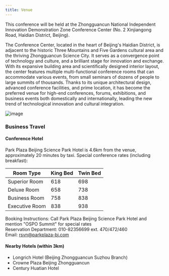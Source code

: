 ```yaml
---
title: Venue
---
```

This conference will be held at the Zhongguancun National Independent Innovation Demonstration Zone Conference Center (No. 2 Xinjiangong Road, Haidian District, Beijing).

The Conference Center, located in the heart of Beijing's Haidian District, is adjacent to the historic Three Mountains and Five Gardens cultural area and the thriving Zhongguancun Science City. It serves as a convergence point of technology and culture, and a brilliant stage for innovation and exchange. With its expansive building area and scientifically designed interior layout, the center features multiple multi-functional conference rooms that can accommodate various events, from small seminars of dozens of people to large summits of thousands. Thanks to its unique architectural design, advanced conference facilities, and prime location, it has become the preferred venue for high-end conferences, forums, exhibitions, and business events both domestically and internationally, leading the new trend of technological innovation and cultural integration.

![image](images/img-3.jpg)


### Business Travel
#### Conference Hotel
Park Plaza Beijing Science Park Hotel is 4.6km from the venue, approximately 20 minutes by taxi. Special conference rates (including breakfast):

| Room Type | King Bed | Twin Bed |
|------|--------|--------|
| Superior Room | 618 | 698 |
| Deluxe Room | 658 | 738 |
| Business Room | 758 | 838 |
| Executive Room | 838 | 938 |

Booking Instructions: Call Park Plaza Beijing Science Park Hotel and mention "OSPO Summit" for special rates
<br/>
Reservation Department: 010-82356699 ext. 470/472/460
<br/>
Email: rsvn@parkplaza-bj.com

#### Nearby Hotels (within 3km)
- Longrich Hotel (Beijing Zhongguancun Suzhou Branch)
- Crowne Plaza Beijing Zhongguancun
- Century Huatian Hotel
